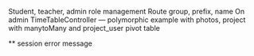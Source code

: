 Student, teacher, admin role management
Route group, prefix, name
On admin TimeTableController — polymorphic example with photos, project with manytoMany and project_user pivot table

** session error message
